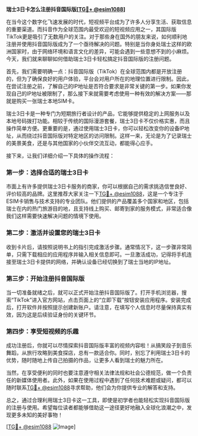 **瑞士3日卡怎么注册抖音国际版[[TG💪+ @esim1088](https://t.me/s/esim1088)]**

在当今这个数字化飞速发展的时代，短视频平台成为了许多人分享生活、获取信息的重要渠道。而抖音作为全球范围内最受欢迎的短视频应用之一，其国际版TikTok更是吸引了无数用户的关注。对于那些身在国外的朋友来说，如何顺利地注册并使用抖音国际版成为了一个亟待解决的问题。特别是当你身处瑞士这样的欧洲国家时，由于网络环境和语言文化的差异，可能会遇到一些意想不到的小麻烦。今天，我们就来聊聊如何借助瑞士3日卡轻松搞定抖音国际版的注册问题。

首先，我们需要明确一点：抖音国际版（TikTok）在全球范围内都是开放注册的，但为了确保良好的用户体验，平台会对用户所在的地理位置进行限制。因此，在尝试注册之前，了解自己的IP地址是否符合要求是非常关键的第一步。如果你发现自己的IP地址被限制了，那么接下来就需要考虑使用一种有效的解决方案——那就是购买一张瑞士本地SIM卡。

瑞士3日卡是一种专门为短期旅行者设计的产品，它能够提供稳定的上网服务以及本地号码拨打功能。相较于传统的国际漫游套餐，瑞士3日卡不仅价格实惠，而且操作简单方便。更重要的是，通过使用瑞士3日卡，你可以轻松改变你的设备IP地址，从而绕过抖音国际版对特定地区的访问限制。这样一来，无论是为了记录瑞士的美景美食，还是与其他国家的小伙伴交流互动，都能得心应手。

接下来，让我们详细介绍一下具体的操作流程：

### 第一步：选择合适的瑞士3日卡

市面上有许多提供瑞士3日卡服务的商家，你可以根据自己的需求挑选信誉良好、评价较高的品牌。这里推荐大家关注一下[TG💪+ @esim1088](https://t.me/s/esim1088)，这是一个专注于ESIM卡销售与技术支持的专业团队。他们提供的产品覆盖多个国家和地区，包括瑞士在内的热门旅游目的地，且支持线上购买、邮寄到家的服务模式，非常适合像我们这样需要快速解决问题的情境下使用。

### 第二步：激活并设置您的瑞士3日卡

收到卡片后，请按照说明书上的指引完成激活步骤。通常情况下，这一步骤非常简单，只需下载相应的应用程序并输入相关信息即可。一旦激活成功，记得将手机连接至瑞士3日卡提供的网络，并确认设备已经切换到了瑞士当地的IP地址。

### 第三步：开始注册抖音国际版

当一切准备就绪之后，就可以正式开始注册抖音国际版了。打开手机浏览器，搜索“TikTok”进入官方网站，点击页面上的“立即下载”按钮安装应用程序。安装完成后，打开软件并按照提示创建新账户。请注意，在填写个人信息时尽量保持真实有效，因为这是后续验证身份的关键环节。

### 第四步：享受短视频的乐趣

成功注册后，你就可以尽情探索抖音国际版丰富的视频内容啦！从搞笑段子到音乐舞蹈，从旅行攻略到美食探店，总有一款适合你。同时，别忘了利用瑞士3日卡的优势，随时随地上传自己拍摄的作品，让更多人看到瑞士的魅力所在。

当然，在享受便利的同时也要注意遵守相关法律法规和社会公德规范，做一个负责任的新媒体使用者。此外，如果在使用过程中遇到了任何技术难题或疑问，都可以随时联系[TG💪+ @esim1088](https://t.me/s/esim1088)寻求帮助，他们会为你提供专业的解答和支持。

总之，通过合理利用瑞士3日卡这一工具，即使是初学者也能轻松实现抖音国际版的注册与使用。希望每位读者都能够借助这一途径更好地融入全球化浪潮之中，发现更多未知的美好事物！

[[TG💪+ @esim1088](https://t.me/s/esim1088) ![Image](https://i.postimg.cc/4NQfJmqS/Snipaste-2025-05-13-00-14-12.png)]